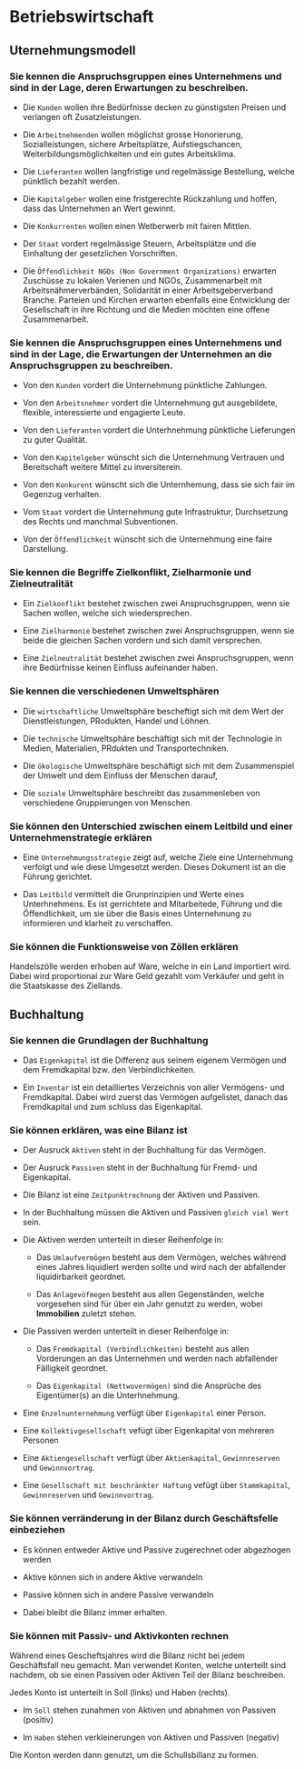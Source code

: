 # Betriebswirtschaft

## Uternehmungsmodell

### Sie kennen die Anspruchsgruppen eines Unternehmens und sind in der Lage, deren Erwartungen zu beschreiben.

- Die `Kunden` wollen ihre Bedürfnisse decken zu günstigsten Preisen und verlangen oft Zusatzleistungen.

- Die `Arbeitnehmenden` wollen möglichst grosse Honorierung, Sozialleistungen, sichere Arbeitsplätze, Aufstiegschancen, Weiterbildungsmöglichkeiten und ein gutes Arbeitsklima.

- Die `Lieferanten` wollen langfristige und regelmässige Bestellung, welche pünktlich bezahlt werden.

- Die `Kapitalgeber` wollen eine fristgerechte Rückzahlung und hoffen, dass das Unternehmen an Wert gewinnt.

- Die `Konkurrenten` wollen einen Wetberwerb mit fairen Mittlen.

- Der `Staat` vordert regelmässige Steuern, Arbeitsplätze und die Einhaltung der gesetzlichen Vorschriften.

- Die `Öffendlichkeit NGOs (Non Government Organizations)` erwarten Zuschüsse zu lokalen Verienen und NGOs, Zusammenarbeit mit Arbeitsnähmerverbänden, Solidarität in einer Arbeitsgeberverband Branche. Parteien und Kirchen erwarten ebenfalls eine Entwicklung der Gesellschaft in ihre Richtung und die Medien möchten eine offene Zusammenarbeit.

### Sie kennen die Anspruchsgruppen eines Unternehmens und sind in der Lage, die Erwartungen der Unternehmen an die Anspruchsgruppen zu beschreiben.

- Von den `Kunden` vordert die Unternehmung pünktliche Zahlungen.

- Von den `Arbeitsnehmer` vordert die Unternehmung gut ausgebildete, flexible, interessierte und engagierte Leute.

- Von den `Lieferanten` vordert die Unterhnehmung pünktliche Lieferungen zu guter Qualität.

- Von den `Kapitelgeber` wünscht sich die Unternehmung Vertrauen und Bereitschaft weitere Mittel zu inversiterein.

- Von den `Konkurent` wünscht sich die Unternhemung, dass sie sich fair im Gegenzug verhalten.

- Vom `Staat` vordert die Unternehmung gute Infrastruktur, Durchsetzung des Rechts und manchmal Subventionen.

- Von der `Öffendlichkeit` wünscht sich die Unternehmung eine faire Darstellung.

### Sie kennen die Begriffe Zielkonflikt, Zielharmonie und Zielneutralität

- Ein `Zielkonflikt` bestehet zwischen zwei Anspruchsgruppen, wenn sie Sachen wollen, welche sich wiedersprechen.

- Eine `Zielharmonie` bestehet zwischen zwei Anspruchsgruppen, wenn sie beide die gleichen Sachen vordern und sich damit versprechen.

- Eine `Zielneutralität` bestehet zwischen zwei Anspruchsgruppen, wenn ihre Bedürfnisse keinen Einfluss aufeinander haben.

### Sie kennen die verschiedenen Umweltsphären

- Die `wirtschaftliche` Umweltsphäre bescheftigt sich mit dem Wert der Dienstleistungen, PRodukten, Handel und Löhnen.

- Die `technische` Umweltsphäre beschäftigt sich mit der Technologie in Medien, Materialien, PRdukten und Transportechniken.

- Die `ökologische` Umweltsphäre beschäftigt sich mit dem Zusammenspiel der Umwelt und dem Einfluss der Menschen darauf,

- Die `soziale` Umweltsphäre beschreibt das zusammenleben von verschiedene Gruppierungen von Menschen.

### Sie können den Unterschied zwischen einem Leitbild und einer Unternehmenstrategie erklären

- Eine `Unternehmungsstrategie` zeigt auf, welche Ziele eine Unternehmung verfolgt und wie diese Umgesetzt werden. Dieses Dokument ist an die Führung gerichtet.

- Das `Leitbild` vermittelt die Grunprinzipien und Werte eines Unterhnehmens. Es ist gerrichtete and Mitarbeitede, Führung und die Öffendlichkeit, um sie über die Basis eines Unternehmung zu informieren und klarheit zu verschaffen. 

### Sie können die Funktionsweise von Zöllen erklären

Handelszölle werden erhoben auf Ware, welche in ein Land importiert wird. Dabei wird proportional zur Ware Geld gezahlt vom Verkäufer und geht in die Staatskasse des Ziellands.

## Buchhaltung

### Sie kennen die Grundlagen der Buchhaltung

- Das `Eigenkapital` ist die Differenz aus seinem eigenem Vermögen und dem Fremdkapital bzw. den Verbindlichkeiten.

- Ein `Inventar` ist ein detailliertes Verzeichnis von aller Vermögens- und Fremdkapital. Dabei wird zuerst das Vermögen aufgelistet, danach das Fremdkapital und zum schluss das Eigenkapital.

### Sie können erklären, was eine Bilanz ist

- Der Ausruck `Aktiven` steht in der Buchhaltung für das Vermögen.

- Der Ausruck `Passiven` steht in der Buchhaltung für Fremd- und Eigenkapital.

- Die Bilanz ist eine `Zeitpunktrechnung` der Aktiven und Passiven.

- In der Buchhaltung müssen die Aktiven und Passiven `gleich viel Wert` sein.

- Die Aktiven werden unterteilt in dieser Reihenfolge in:
  
  - Das `Umlaufvermögen` besteht aus dem Vermögen, welches während eines Jahres liquidiert werden sollte und wird nach der abfallender liquidirbarkeit geordnet.
  
  - Das `Anlagevöfmegen` besteht aus allen Gegenständen, welche vorgesehen sind für über ein Jahr genutzt zu werden, wobei **Immobilien** zuletzt stehen.

- Die Passiven werden unterteilt in dieser Reihenfolge in:
  
  - Das `Fremdkapital (Verbindlichkeiten)` besteht aus allen Vorderungen an das Unternehmen und werden nach abfallender Fälligkeit geordnet.
  
  - Das `Eigenkapital (Nettwovermögen)` sind die Ansprüche des Eigentümer(s) an die Unterhnehmung.

- Eine `Enzelnunternehmung` verfügt über `Eigenkapital` einer Person.

- Eine `Kollektivgesellschaft` vefügt über Eigenkapital von mehreren Personen

- Eine `Aktiengesellschaft` verfügt über `Aktienkapital`, `Gewinnreserven` und `Gewinnvortrag`.

- Eine `Gesellschaft mit beschränkter Haftung` vefügt über `Stammkapital`, `Gewinnreserven` und `Gewinnvortrag`.

### Sie können verränderung in der Bilanz durch Geschäftsfelle einbeziehen

- Es können entweder Aktive und Passive zugerechnet oder abgezhogen werden

- Aktive können sich in andere Aktive verwandeln

- Passive können sich in andere Passive verwandeln

- Dabei bleibt die Bilanz immer erhalten.

### Sie können mit Passiv- und Aktivkonten rechnen

Während eines Gescheftsjahres wird die Bilanz nicht bei jedem Geschäftsfall neu gemacht. Man verwendet Konten, welche unterteilt sind nachdem, ob sie einen Passiven oder Aktiven Teil der Bilanz beschreiben.

Jedes Konto ist unterteilt in Soll (links) und Haben (rechts). 

- Im `Soll` stehen zunahmen von Aktiven und abnahmen von Passiven (positiv)

- Im `Haben` stehen verkleinerungen von Aktiven und Passiven (negativ)

Die Konton werden dann genutzt, um die Schullsbillanz zu formen. 
